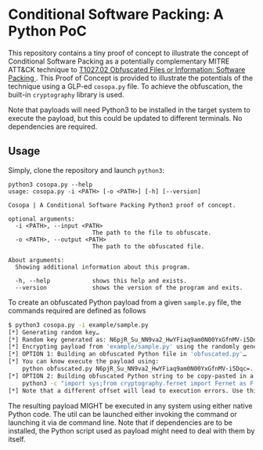 # Conditional Software Packing: A Python PoC

This repository contains a tiny proof of concept to illustrate the concept of Conditional Software Packing as a potentially complementary MITRE ATT&CK technique to [T1027.02 Obfuscated Files or Information: Software Packing ](https://attack.mitre.org/techniques/T1027/002/).
This Proof of Concept is provided to illustrate the potentials of the technique using a GLP-ed `cosopa.py` file. To achieve the obfuscation, the built-in `cryptography` library is used.

Note that payloads will need Python3 to be installed in the target system to execute the payload, but this could be updated to different terminals.
No dependencies are required.

## Usage

Simply, clone the repository and launch `python3`:

```
python3 cosopa.py --help
usage: cosopa.py -i <PATH> [-o <PATH>] [-h] [--version]

Cosopa | A Conditional Software Packing Python3 proof of concept.

optional arguments:
  -i <PATH>, --input <PATH>
                        The path to the file to obfuscate.
  -o <PATH>, --output <PATH>
                        The path to the obfuscated file.

About arguments:
  Showing additional information about this program.

  -h, --help            shows this help and exists.
  --version             shows the version of the program and exits.
```

To create an obfuscated Python payload from a given `sample.py` file, the commands required are defined as follows

```bash
$ python3 cosopa.py -i example/sample.py
[*] Generating random key…
[*] Random key generated as: N6pjR_Su_NN9va2_HwYFiaq9am0N00YxGfnMV-i5Dqc=…
[*] Encrypting payload from 'example/sample.py' using the randomly generated key…
[*] OPTION 1: Building an obfuscated Python file in 'obfuscated.py'…
[*] You can know execute the payload using:
    python obfuscated.py N6pjR_Su_NN9va2_HwYFiaq9am0N00YxGfnMV-i5Dqc=.
[*] OPTION 2: Building obfuscated Python string to be copy-pasted in a terminal with Python
    python3 -c "import sys;from cryptography.fernet import Fernet as F;exec(F('N6pjR_Su_NN9va2_HwYFiaq9am0N00YxGfnMV-i5Dqc='.encode()).decrypt(b'gAAAAABidOg-FYIjAjtgOYqL0AuVSFlfp7Gg6rEx65gMeDikL0aGdNMZO0zXMOyXeZ_iLaknshIqyEFsN-OJmmz5Tjg1XbbAVciUJo4qYr7nAJulUzqJgdaatPRNV8PxHFveVdJFfCQwQvBUbtwt4oip5fCFveAghpHM_pvyKtNt1ahy9o6dZ5w=').decode('utf-8'))"
[*] Note that a different offset will lead to execution errors. Use this wishfully.
```

The resulting payload MIGHT be executed in any system using either native Python code.
The util can be launched either invoking the command or launching it via de command line.
Note that if dependencies are to be installed, the Python script used as payload might need to deal with them by itself.


